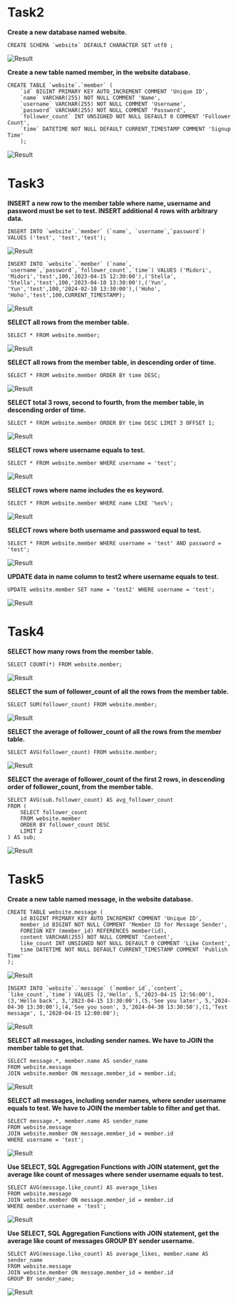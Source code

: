# Task2
**Create a new database named website.**
```
CREATE SCHEMA `website` DEFAULT CHARACTER SET utf8 ;
```
![Result](/homework_week5/pic/create_website_db.png)

**Create a new table named member, in the website database.**
```
CREATE TABLE `website`.`member` (
    `id` BIGINT PRIMARY KEY AUTO_INCREMENT COMMENT 'Unique ID',
    `name` VARCHAR(255) NOT NULL COMMENT 'Name',
    `username` VARCHAR(255) NOT NULL COMMENT 'Username',
    `password` VARCHAR(255) NOT NULL COMMENT 'Password',
    `follower_count` INT UNSIGNED NOT NULL DEFAULT 0 COMMENT 'Follower Count',
    `time` DATETIME NOT NULL DEFAULT CURRENT_TIMESTAMP COMMENT 'Signup Time'
    );
```
![Result](/homework_week5/pic/create_member_table.png)

# Task3
**INSERT a new row to the member table where name, username and password must be set to test. INSERT additional 4 rows with arbitrary data.**
```
INSERT INTO `website`.`member` (`name`, `username`,`password`) 
VALUES ('test', 'test','test');
```
![Result](/homework_week5/pic/create_test.png)
```
INSERT INTO `website`.`member` (`name`, `username`,`password`,`follower_count`,`time`) VALUES ('Midori', 'Midori','test',100,'2023-04-15 12:30:00'),('Stella', 'Stella','test',100,'2023-04-10 13:30:00'),('Yun', 'Yun','test',100,'2024-02-10 13:30:00'),('Hoho', 'Hoho','test',100,CURRENT_TIMESTAMP);
```
![Result](/homework_week5/pic/create_4_test.png)

**SELECT all rows from the member table.**
```
SELECT * FROM website.member;
```
![Result](/homework_week5/pic/select_all_rows.png)

**SELECT all rows from the member table, in descending order of time.**
```
SELECT * FROM website.member ORDER BY time DESC;
```
![Result](/homework_week5/pic/select_all_rows_time.png)

**SELECT total 3 rows, second to fourth, from the member table, in descending order of time.**
```
SELECT * FROM website.member ORDER BY time DESC LIMIT 3 OFFSET 1;
```
![Result](/homework_week5/pic/select_3_rows_time.png)

**SELECT rows where username equals to test.**
```
SELECT * FROM website.member WHERE username = 'test';
```
![Result](/homework_week5/pic/select_test.png)

**SELECT rows where name includes the es keyword.**
```
SELECT * FROM website.member WHERE name LIKE '%es%';
```
![Result](/homework_week5/pic/select_es.png)

**SELECT rows where both username and password equal to test.**
```
SELECT * FROM website.member WHERE username = 'test' AND password = 'test';
```
![Result](/homework_week5/pic/select_and_test.png)

**UPDATE data in name column to test2 where username equals to test.**
```
UPDATE website.member SET name = 'test2' WHERE username = 'test';
```
![Result](/homework_week5/pic/update.png)

# Task4
**SELECT how many rows from the member table.**
```
SELECT COUNT(*) FROM website.member;
```
![Result](/homework_week5/pic/select_how_many.png)

**SELECT the sum of follower_count of all the rows from the member table.**
```
SELECT SUM(follower_count) FROM website.member;
```
![Result](/homework_week5/pic/select_sum.png)

**SELECT the average of follower_count of all the rows from the member table.**
```
SELECT AVG(follower_count) FROM website.member;
```
![Result](/homework_week5/pic/select_avg.png)

**SELECT the average of follower_count of the first 2 rows, in descending order of follower_count, from the member table.**

```
SELECT AVG(sub.follower_count) AS avg_follower_count 
FROM (
    SELECT follower_count
    FROM website.member
    ORDER BY follower_count DESC
    LIMIT 2
) AS sub;
```
![Result](/homework_week5/pic/select_avg2.png)

# Task5
**Create a new table named message, in the website database.**
```
CREATE TABLE website.message (
    id BIGINT PRIMARY KEY AUTO_INCREMENT COMMENT 'Unique ID',
    member_id BIGINT NOT NULL COMMENT 'Member ID for Message Sender',
    FOREIGN KEY (member_id) REFERENCES member(id),
    content VARCHAR(255) NOT NULL COMMENT 'Content',
    like_count INT UNSIGNED NOT NULL DEFAULT 0 COMMENT 'Like Content',
    time DATETIME NOT NULL DEFAULT CURRENT_TIMESTAMP COMMENT 'Publish Time'
);
```
![Result](/homework_week5/pic/create_message_table.png)
```
INSERT INTO `website`.`message` (`member_id`,`content`, `like_count`,`time`) VALUES (2,'Hello', 5,'2023-04-15 12:56:00'),(3,'Hello back', 3,'2023-04-15 13:30:00'),(5,'See you later', 5,'2024-04-30 13:30:00'),(4,'See you soon', 3,'2024-04-30 13:30:50'),(1,'Test message', 1,'2020-04-15 12:00:00');
```
![Result](/homework_week5/pic/create_message_rows.png)

**SELECT all messages, including sender names. We have to JOIN the member table to get that.**
```
SELECT message.*, member.name AS sender_name
FROM website.message
JOIN website.member ON message.member_id = member.id;
```
![Result](/homework_week5/pic/join.png)

**SELECT all messages, including sender names, where sender username equals to test. We have to JOIN the member table to filter and get that.**
```
SELECT message.*, member.name AS sender_name
FROM website.message
JOIN website.member ON message.member_id = member.id
WHERE username = 'test';
```
![Result](/homework_week5/pic/join_test.png)

**Use SELECT, SQL Aggregation Functions with JOIN statement, get the average like count of messages where sender username equals to test.**
```
SELECT AVG(message.like_count) AS average_likes
FROM website.message
JOIN website.member ON message.member_id = member.id
WHERE member.username = 'test';
```
![Result](/homework_week5/pic/join_avg_test.png)

**Use SELECT, SQL Aggregation Functions with JOIN statement, get the average like count of messages GROUP BY sender username.**
```
SELECT AVG(message.like_count) AS average_likes, member.name AS sender_name
FROM website.message
JOIN website.member ON message.member_id = member.id
GROUP BY sender_name;
```
![Result](/homework_week5/pic/join_group_by.png)